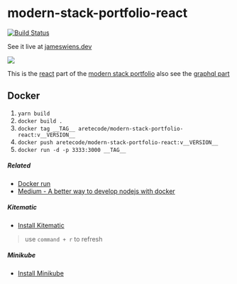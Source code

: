 # modern-stack-portfolio-react
[![Build Status](https://travis-ci.org/aretecode/modern-stack-portfolio-react.svg?branch=master)](https://travis-ci.org/aretecode/modern-stack-portfolio-react)
<!-- [![Deploy to now](https://deploy.now.sh/static/button.svg)](https://deploy.now.sh/?repo=https://github.com/aretecode/modern-stack-portfolio-react) -->

See it live at [jameswiens.dev](https://jameswiens.dev)

![](https://user-images.githubusercontent.com/4022631/56465430-a3cd1b00-63b1-11e9-8f6f-1f7613a6552e.png)

This is the [react](https://reactjs.org) part of the [modern stack portfolio](https://github.com/aretecode/modern-stack-web-portfolio)
also see the [graphql part](https://github.com/aretecode/modern-stack-portfolio-graphql)


## Docker
1. `yarn build`
2. `docker build .`
3. `docker tag __TAG__ aretecode/modern-stack-portfolio-react:v__VERSION__`
4. `docker push aretecode/modern-stack-portfolio-react:v__VERSION__`
5. `docker run -d -p 3333:3000 __TAG__`

##### Related
- [Docker run](https://docs.docker.com/engine/reference/run/)
- [Medium - A better way to develop nodejs with docker](https://hackernoon.com/a-better-way-to-develop-node-js-with-docker-cd29d3a0093)

##### Kitematic
- [Install Kitematic](https://github.com/docker/kitematic/releases)

> use `command + r` to refresh

##### Minikube
- [Install Minikube](https://kubernetes.io/docs/tasks/tools/install-minikube/)
